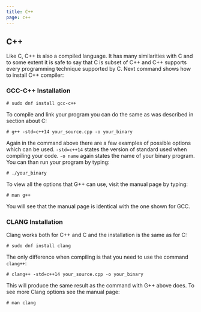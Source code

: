 ```yaml
---
title: C++
page: c++
---
```


## C++

Like C, C++ is also a compiled language. It has many similarities with C and to some extent it is safe to say that C is
subset of C++ and C++ supports every programming technique supported by C. Next command shows how to install C++ compiler:

### GCC-C++ Installation

```
# sudo dnf install gcc-c++
```

To compile and link your program you can do the same as was described in section about C:

```
# g++ -std=c++14 your_source.cpp -o your_binary
```

Again in the command above there are a few examples of possible options which can be used. 
`-std=c++14` states the version of standard used when compiling your code. `-o name` again states the name of your binary program. 
You can than run your program by typing:

```
# ./your_binary
```

To view all the options that G++ can use, visit the manual page by typing:

```
# man g++
```

You will see that the manual page is identical with the one shown for GCC.

### CLANG Installation

Clang works both for C++ and C and the installation is the same as for C:

```
# sudo dnf install clang
```

The only difference when compiling is that you need to use the command `clang++`:

```
# clang++ -std=c++14 your_source.cpp -o your_binary
```

This will produce the same result as the command with G++ above does. To see more Clang options see the manual page:

```
# man clang
```
